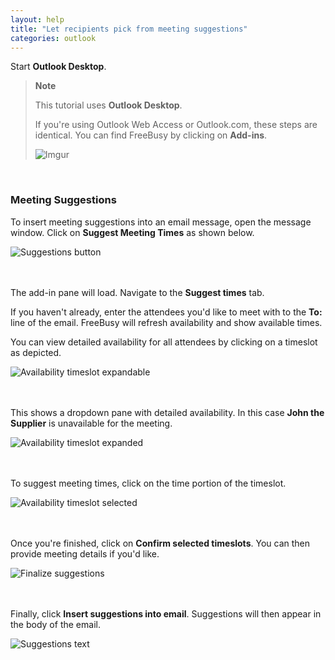 ```yaml
---
layout: help
title: "Let recipients pick from meeting suggestions"
categories: outlook
---
```


Start **Outlook Desktop**.
<br>

> **Note**
>
> This tutorial uses **Outlook Desktop**.
> 
> If you're using Outlook Web Access or Outlook.com, these steps are identical.
> You can find FreeBusy by clicking on **Add-ins**.
> 
> ![Imgur](http://i.imgur.com/bFdOANU.png)

<br>

### Meeting Suggestions

To insert meeting suggestions into an email message, open the message window.
Click on **Suggest Meeting Times** as shown below.
<br>

![Suggestions button](http://i.imgur.com/sqlmlWy.png)

<br><br>
The add-in pane will load.
Navigate to the **Suggest times** tab.

If you haven't already, enter the attendees you'd like to meet with to the **To:** line of the email.
FreeBusy will refresh availability and show available times.
<br>

You can view detailed availability for all attendees by clicking on a timeslot as depicted.
<br>

![Availability timeslot expandable](http://i.imgur.com/JkFwBPT.png)

<br><br>
This shows a dropdown pane with detailed availability.
In this case **John the Supplier** is unavailable for the meeting.

![Availability timeslot expanded](http://i.imgur.com/U5DWhUT.png)

<br><br>
To suggest meeting times, click on the time portion of the timeslot.

![Availability timeslot selected](http://i.imgur.com/fHNyhgp.png)

<br><br>
Once you're finished, click on **Confirm selected timeslots**.
You can then provide meeting details if you'd like.

![Finalize suggestions](http://i.imgur.com/O1u4Han.png)

<br><br>
Finally, click **Insert suggestions into email**.
Suggestions will then appear in the body of the email.

![Suggestions text](http://i.imgur.com/XLenm9q.png)
